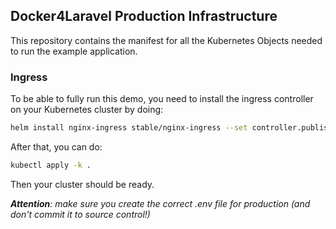## Docker4Laravel Production Infrastructure

This repository contains the manifest for all the Kubernetes Objects needed to run the example application.

### Ingress

To be able to fully run this demo, you need to install the ingress controller on your Kubernetes cluster by doing:

```bash
helm install nginx-ingress stable/nginx-ingress --set controller.publishService.enabled=true
```

After that, you can do:

```bash
kubectl apply -k .
```

Then your cluster should be ready.

***Attention**: make sure you create the correct .env file for production (and don't commit it to source control!)* 
